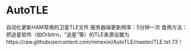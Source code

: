 # AutoTLE
 自动化更新HAM常用的卫星TLE文件
 服务器端更新频率：5分钟一次
 食用方法：把追星软件（如Orbitrn，“追星”等）的TLE来源设置为https://raw.githubusercontent.com/minexixi/AutoTLE/master/TLE.txt
 73！
